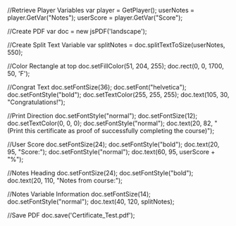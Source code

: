 //Retrieve Player Variables
var player = GetPlayer();
userNotes = player.GetVar("Notes");
userScore = player.GetVar("Score");

//Create PDF
var doc = new jsPDF('landscape');

//Create Split Text Variable
var splitNotes = doc.splitTextToSize(userNotes, 550);

//Color Rectangle at top
doc.setFillColor(51, 204, 255);
doc.rect(0, 0, 1700, 50, 'F');

//Congrat Text
doc.setFontSize(36);
doc.setFont("helvetica");
doc.setFontStyle("bold");
doc.setTextColor(255, 255, 255);
doc.text(105, 30, "Congratulations!");

//Print Direction
doc.setFontStyle("normal");
doc.setFontSize(12);
doc.setTextColor(0, 0, 0);
doc.setFontStyle("normal");
doc.text(20, 82, "(Print this certificate as proof of successfully completing the course)");

//User Score
doc.setFontSize(24);
doc.setFontStyle("bold");
doc.text(20, 95, "Score:");
doc.setFontStyle("normal");
doc.text(60, 95, userScore + "%");

//Notes Heading
doc.setFontSize(24);
doc.setFontStyle("bold");
doc.text(20, 110, "Notes from course:");

//Notes Variable Information
doc.setFontSize(14);
doc.setFontStyle("normal");
doc.text(40, 120, splitNotes);

//Save PDF
doc.save('Certificate_Test.pdf');
